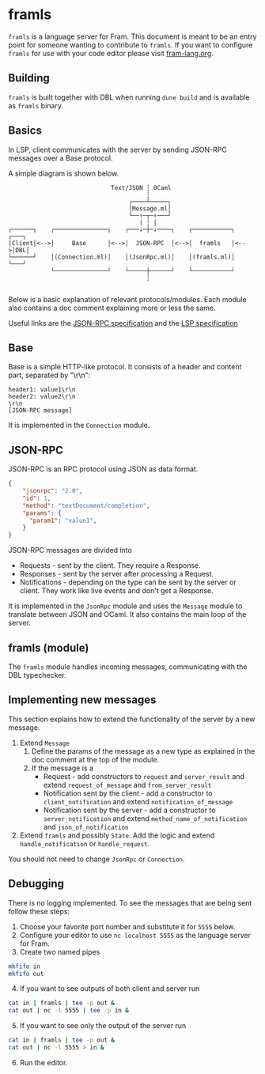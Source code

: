 framls
======

`framls` is a language server for Fram. This document is meant to be
an entry point for someone wanting to contribute to `framls`.
If you want to configure `framls` for use with your code editor please visit
[fram-lang.org](https://fram-lang.org).

Building
--------

`framls` is built together with DBL when running `dune build` and is
available as `framls` binary.

Basics
------

In LSP, client communicates with the server by sending JSON-RPC messages over
a Base protocol.

A simple diagram is shown below.
```
                             Text/JSON ┆ OCaml
                                       ┆
                                  ┌────┴─────┐
                                  │Message.ml│
                                  └──↑─┬─↑───┘
                                     | ┆ |  
┌──────┐    ┌───────────────┐    ┌───↓─┼─↓────┐    ┌───────────┐    ┌───┐
│Client│<-->│     Base      │<-->│  JSON-RPC  │<-->│  framls   │<-->│DBL│
└──────┘    │(Connection.ml)│    │(JsonRpc.ml)│    │(framls.ml)│    └───┘
            └───────────────┘    └─────┼──────┘    └───────────┘
                                       ┆ 
                                   
```

Below is a basic explanation of relevant protocols/modules. 
Each module also contains a doc comment explaining more or less the same.

Useful links are the
[JSON-RPC specification](https://www.jsonrpc.org/specification)
and the
[LSP specification](https://microsoft.github.io/language-server-protocol/specifications/lsp/3.17/specification/)

Base
----

Base is a simple HTTP-like protocol. It consists of a header and content part,
separated by "\r\n":
```
header1: value1\r\n
header2: value2\r\n
\r\n
[JSON-RPC message]
```

It is implemented in the `Connection` module.

JSON-RPC
--------

JSON-RPC is an RPC protocol using JSON as data format.
```json
{
	"jsonrpc": "2.0",
	"id": 1,
	"method": "textDocument/completion",
	"params": {
	  "param1": "value1",
	}
}
```

JSON-RPC messages are divided into
* Requests - sent by the client. They require a Response.
* Responses - sent by the server after processing a Request.
* Notifications - depending on the type can be sent by the server or client.
  They work like live events and don't get a Response.

It is implemented in the `JsonRpc` module and uses the `Message` module
to translate between JSON and OCaml. It also contains the main loop of
the server.

framls (module)
---------------

The `framls` module handles incoming messages, communicating with
the DBL typechecker.

Implementing new messages
-------------------------

This section explains how to extend the functionality of the server by
a new message.

1. Extend `Message`
   1. Define the params of the message as a new type
      as explained in the doc comment at the top of the module.
   2. If the message is a
      * Request - add constructors to `request` and `server_result`
        and extend `request_of_message` and `from_server_result`
      * Notification sent by the client -
        add a constructor to `client_notification`
        and extend `notification_of_message`
      * Notification sent by the server -
        add a constructor to `server_notification`
        and extend `method_name_of_notification` and `json_of_notification`
2. Extend `framls` and possibly `State`.
   Add the logic and extend `handle_notification` or `handle_request`.

You should not need to change `JsonRpc` or `Connection`.

Debugging
---------

There is no logging implemented. To see the messages that are being sent
follow these steps:
1. Choose your favorite port number and substitute it for `5555` below.
2. Configure your editor to use `nc localhost 5555` as the language server
for Fram.
3. Create two named pipes
```bash
mkfifo in
mkfifo out
```
4. If you want to see outputs of both client and server run
```bash
cat in | framls | tee -p out &
cat out | nc -l 5555 | tee -p in & 
```
5. If you want to see only the output of the server run
```bash
cat in | framls | tee -p out &
cat out | nc -l 5555 > in & 
```
6. Run the editor.
